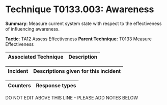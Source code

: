 # Technique T0133.003: Awareness

**Summary**: Measure current system state with respect to the effectiveness of influencing awareness.

**Tactic**: TA12 Assess Effectiveness            **Parent Technique:** T0133 Measure Effectiveness


| Associated Technique | Description |
| --------- | ------------------------- |



| Incident | Descriptions given for this incident |
| -------- | -------------------- |



| Counters | Response types |
| -------- | -------------- |


DO NOT EDIT ABOVE THIS LINE - PLEASE ADD NOTES BELOW